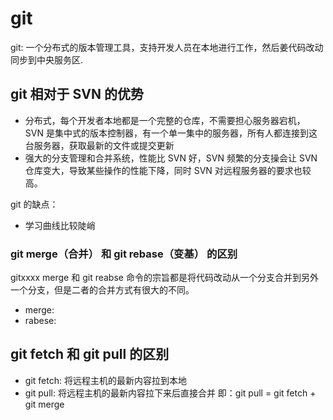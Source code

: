 # git

git: 一个分布式的版本管理工具，支持开发人员在本地进行工作，然后姜代码改动同步到中央服务区.

## git 相对于 SVN 的优势

- 分布式，每个开发者本地都是一个完整的仓库，不需要担心服务器宕机， SVN 是集中式的版本控制器，有一个单一集中的服务器，所有人都连接到这台服务器，获取最新的文件或提交更新
- 强大的分支管理和合并系统，性能比 SVN 好，SVN 频繁的分支操会让 SVN 仓库变大，导致某些操作的性能下降，同时 SVN 对远程服务器的要求也较高。

git 的缺点：

- 学习曲线比较陡峭

### git merge（合并） 和 git rebase（变基） 的区别

gitxxxx merge 和 git reabse 命令的宗旨都是将代码改动从一个分支合并到另外一个分支，但是二者的合并方式有很大的不同。

- merge:
- rabese:

## git fetch 和 git pull 的区别

- git fetch: 将远程主机的最新内容拉到本地
- git pull: 将远程主机的最新内容拉下来后直接合并 即：git pull = git fetch + git merge
